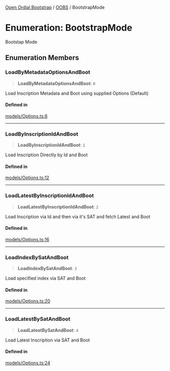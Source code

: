[Open Ordial Bootstrap](../../README.md) / [OOBS](../README.md) / BootstrapMode

# Enumeration: BootstrapMode

Bootstap Mode

## Enumeration Members

### LoadByMetadataOptionsAndBoot

> **LoadByMetadataOptionsAndBoot**: `0`

Load Inscription Metadata and Boot using supplied Options (Default)

#### Defined in

[models/Options.ts:8](https://github.com/open-ordinal/open-ordinal-bootstrap/blob/8b6e3eb87be9e88339623c1725de53a3825c8878/src/models/Options.ts#L8)

***

### LoadByInscriptionIdAndBoot

> **LoadByInscriptionIdAndBoot**: `1`

Load Inscription Directly by Id and Boot

#### Defined in

[models/Options.ts:12](https://github.com/open-ordinal/open-ordinal-bootstrap/blob/8b6e3eb87be9e88339623c1725de53a3825c8878/src/models/Options.ts#L12)

***

### LoadLatestByInscriptionIdAndBoot

> **LoadLatestByInscriptionIdAndBoot**: `2`

Load Inscription via Id and then via it's SAT and fetch Latest and Boot

#### Defined in

[models/Options.ts:16](https://github.com/open-ordinal/open-ordinal-bootstrap/blob/8b6e3eb87be9e88339623c1725de53a3825c8878/src/models/Options.ts#L16)

***

### LoadIndexBySatAndBoot

> **LoadIndexBySatAndBoot**: `3`

Load specified index via SAT and Boot

#### Defined in

[models/Options.ts:20](https://github.com/open-ordinal/open-ordinal-bootstrap/blob/8b6e3eb87be9e88339623c1725de53a3825c8878/src/models/Options.ts#L20)

***

### LoadLatestBySatAndBoot

> **LoadLatestBySatAndBoot**: `4`

Load Latest Inscription via SAT and Boot

#### Defined in

[models/Options.ts:24](https://github.com/open-ordinal/open-ordinal-bootstrap/blob/8b6e3eb87be9e88339623c1725de53a3825c8878/src/models/Options.ts#L24)
